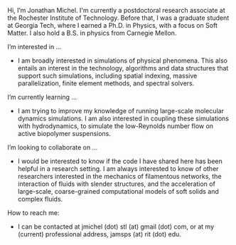   Hi, I’m Jonathan Michel. I'm currently a postdoctoral research associate at the Rochester Institute of Technology. Before that,
I was a graduate student at Georgia Tech, where I earned a Ph.D. in Physics, with a focus on Soft Matter. I also hold a B.S. in physics
from Carnegie Mellon.

I’m interested in ...
-   I am broadly interested in simulations of physical phenomena. This also entails an interest in the technology,
   algorithms and data structures that support such simulations, including spatial indexing, massive parallelization,
   finite element methods, and spectral solvers.

 I’m currently learning ...
-   I am trying to improve my knowledge of running large-scale molecular dynamics simulations. I am also interested in
   coupling these simulations with hydrodynamics, to simulate the low-Reynolds number flow on active biopolymer suspensions.

 I’m looking to collaborate on ...
 -  I would be interested to know if the code I have shared here has been helpful in a research setting. I am always interested
    to know of other researchers interested in the mechanics of filamentous networks, the interaction of fluids with slender
    structures, and the acceleration of large-scale, coarse-grained computational models of soft solids and complex fluids.
 
How to reach me:
-   I can be contacted at jmichel (dot) stl (at) gmail (dot) com, or at my (current) professional address, jamsps (at) rit (dot) edu.

<!---
jmichelstl/jmichelstl is a ✨ special ✨ repository because its `README.md` (this file) appears on your GitHub profile.
You can click the Preview link to take a look at your changes.
--->
